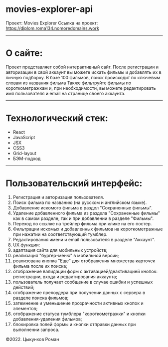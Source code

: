 # movies-explorer-api
Проект: Movies Explorer
Ссылка на проект: https://diplom.roma134.nomoredomains.work
***
# О сайте:
Проект представляет собой интерактивный сайт. После регистрации и авторизации в свой аккаунт вы можете искать фильмы и добавлять их в личную подборку. В базе 100 фильмов, поиск происходит по ключевым словам из названия фильма Также фильтруйте фильмы по короткометражкам и, при необходимости, вы можете редактировать имя пользователя и email на странице своего аккаунта.
***
# Технологический стек:
- React
- JavaScript
- JSX
- CSS3
- Grid-layout
- БЭМ-подход
***
# Пользовательский интерфейс:
1. Регистрация и авторизация пользователя.
2. Поиск фильма по названию (на русском и английском языке).
3. Добавление искомого фильма в раздел "Сохраненные фильмы".
4. Удаление добавленного фильма из раздела "Сохраненные фильмы" как в самом разделе, так и при добавлении в разделе "Фильмы".
5. Переход по ссылке на трейлер фильма при клике на его постер.
6. Фильтрации искомых и добавленных фильмов на короткометражные при нажатии на соответствующий тумблер.
7. Редактирования имени и email пользователя в разделе "Аккаунт".
8. UX функции:
9. адаптация сайта для мобильных устройств;
10. реализация "бургер-меню" в мобильной версии;
11. реализована кнопка "Еще" для отображения множества карточек фильма после их поиска;
12. отображение валидации форм с активацией/деактивацией кнопок: регистрации, входа и редактирования аккаунта;
13. пользователь получает сообщение в случае ошибки и успешных действий;
14. отображение прелоудера при получении данных с сервера в разделе поиска фильмов;
15. затемнение и уменьшение прозрачности активных кнопок и элементов;
16. отображение статуса тумблера "короткометражки" и кнопки добавления-удаления фильмов;
17. блокировка полей формы и кнопки отправки данных при выполнении запроса.

©2022. Цыкунков Роман
